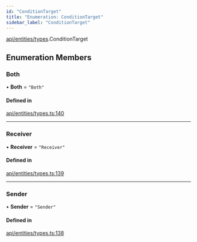 ```yaml
---
id: "ConditionTarget"
title: "Enumeration: ConditionTarget"
sidebar_label: "ConditionTarget"
---
```


[api/entities/types](../../../../../modules/API/Entities/Types/Types.md).ConditionTarget

## Enumeration Members

### Both

• **Both** = ``"Both"``

#### Defined in

[api/entities/types.ts:140](https://github.com/PolymeshAssociation/polymesh-sdk/blob/88db4a911/src/api/entities/types.ts#L140)

___

### Receiver

• **Receiver** = ``"Receiver"``

#### Defined in

[api/entities/types.ts:139](https://github.com/PolymeshAssociation/polymesh-sdk/blob/88db4a911/src/api/entities/types.ts#L139)

___

### Sender

• **Sender** = ``"Sender"``

#### Defined in

[api/entities/types.ts:138](https://github.com/PolymeshAssociation/polymesh-sdk/blob/88db4a911/src/api/entities/types.ts#L138)

